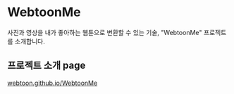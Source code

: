 # WebtoonMe

사진과 영상을 내가 좋아하는 웹툰으로 변환할 수 있는 기술, "WebtoonMe" 프로젝트를 소개합니다.

## 프로젝트 소개 page
[webtoon.github.io/WebtoonMe](webtoon.github.io/WebtoonMe)
